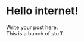 <!-- 
.. title: Hello Internet!
.. slug: hello-internet
.. date: 2015-11-12 11:25:06 UTC-07:00
.. tags: 
.. category: 
.. link: 
.. description: 
.. type: text
-->
# Hello internet!
Write your post here.  
This is a bunch of stuff.